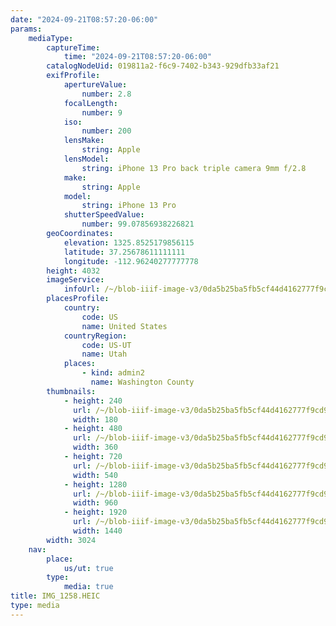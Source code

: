 ```yaml
---
date: "2024-09-21T08:57:20-06:00"
params:
    mediaType:
        captureTime:
            time: "2024-09-21T08:57:20-06:00"
        catalogNodeUid: 019811a2-f6c9-7402-b343-929dfb33af21
        exifProfile:
            apertureValue:
                number: 2.8
            focalLength:
                number: 9
            iso:
                number: 200
            lensMake:
                string: Apple
            lensModel:
                string: iPhone 13 Pro back triple camera 9mm f/2.8
            make:
                string: Apple
            model:
                string: iPhone 13 Pro
            shutterSpeedValue:
                number: 99.07856938226821
        geoCoordinates:
            elevation: 1325.8525179856115
            latitude: 37.25678611111111
            longitude: -112.96240277777778
        height: 4032
        imageService:
            infoUrl: /~/blob-iiif-image-v3/0da5b25ba5fb5cf44d4162777f9cd941b352da46f56bc362ee85a3b05a17c808/info.json
        placesProfile:
            country:
                code: US
                name: United States
            countryRegion:
                code: US-UT
                name: Utah
            places:
                - kind: admin2
                  name: Washington County
        thumbnails:
            - height: 240
              url: /~/blob-iiif-image-v3/0da5b25ba5fb5cf44d4162777f9cd941b352da46f56bc362ee85a3b05a17c808/full/180%2C240/0/default.jpg
              width: 180
            - height: 480
              url: /~/blob-iiif-image-v3/0da5b25ba5fb5cf44d4162777f9cd941b352da46f56bc362ee85a3b05a17c808/full/360%2C480/0/default.jpg
              width: 360
            - height: 720
              url: /~/blob-iiif-image-v3/0da5b25ba5fb5cf44d4162777f9cd941b352da46f56bc362ee85a3b05a17c808/full/540%2C720/0/default.jpg
              width: 540
            - height: 1280
              url: /~/blob-iiif-image-v3/0da5b25ba5fb5cf44d4162777f9cd941b352da46f56bc362ee85a3b05a17c808/full/960%2C1280/0/default.jpg
              width: 960
            - height: 1920
              url: /~/blob-iiif-image-v3/0da5b25ba5fb5cf44d4162777f9cd941b352da46f56bc362ee85a3b05a17c808/full/1440%2C1920/0/default.jpg
              width: 1440
        width: 3024
    nav:
        place:
            us/ut: true
        type:
            media: true
title: IMG_1258.HEIC
type: media
---
```

